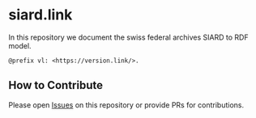 # siard.link 

In this repository we document the swiss federal archives SIARD to RDF model.

`@prefix vl: <https://version.link/>.`

## How to Contribute

Please open [Issues](https://github.com/bfh/version-link/issues) on this repository or provide PRs for contributions.
